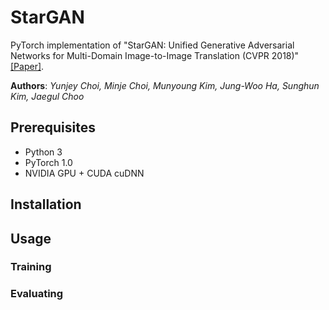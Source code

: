 # StarGAN

PyTorch implementation of "StarGAN: Unified Generative Adversarial Networks for Multi-Domain Image-to-Image Translation (CVPR 2018)" [[Paper]](http://openaccess.thecvf.com/content_cvpr_2018/papers/Choi_StarGAN_Unified_Generative_CVPR_2018_paper.pdf).

**Authors**: _Yunjey Choi, Minje Choi, Munyoung Kim, Jung-Woo Ha, Sunghun Kim, Jaegul Choo_

## Prerequisites

* Python 3
* PyTorch 1.0
* NVIDIA GPU + CUDA cuDNN

## Installation

## Usage
### Training

### Evaluating
